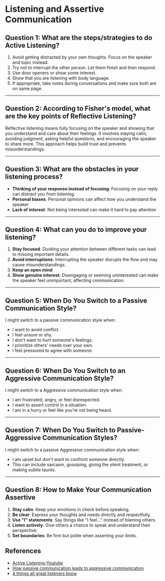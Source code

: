 # Listening and Assertive Communication

## Question 1: What are the steps/strategies to do Active Listening? 
1. Avoid getting distracted by your own thoughts. Focus on the speaker and topic instead.
2. Try not to interrupt the other person. Let them finish and then respond.
3. Use door openers or show some interest.  
4. Show that you are listening with body language.
5. If appropriate, take notes during conversations and make sure both are on same page.    

---

## Question 2: According to Fisher's model, what are the key points of Reflective Listening? 
Reflective listening means fully focusing on the speaker and showing that you understand and care about their feelings. It involves staying calm, avoiding judgment, asking helpful questions, and encouraging the speaker to share more. This approach helps build trust and prevents misunderstandings.

---

## Question 3: What are the obstacles in your listening process?
- **Thinking of your response instead of focusing**: Focusing on your reply can distract you from listening.  
- **Personal biases**: Personal opinions can affect how you understand the speaker 
- **Lack of interest**: Not being interested can make it hard to pay attention    

---

## Question 4: What can you do to improve your listening?
1. **Stay focused**: Dividing your attention between different tasks can lead to missing important details. 
2. **Avoid interruptions**: Interrupting the speaker disrupts the flow and may cause misunderstandings.   
3. **Keep an open mind**  
4. **Show genuine interest**: Disengaging or seeming uninterested can make the speaker feel unimportant, affecting communication.  

---

## Question 5: When Do You Switch to a Passive Communication Style?
I might switch to a passive communication style when:
- I want to avoid conflict.  
- I feel unsure or shy.  
- I don't want to hurt someone's feelings.  
- I prioritize others' needs over your own.  
- I feel pressured to agree with someone.  

---

## Question 6: When Do You Switch to an Aggressive Communication Style?
I might switch to a Aggressive communication style when:
- I am frustrated, angry, or feel disrespected.  
- I want to assert control in a situation.  
- I am in a hurry or feel like you're not being heard.  

---

## Question 7: When Do You Switch to Passive-Aggressive Communication Styles?  
I might switch to a passive Aggressive communication style when:
- I am upset but don't want to confront someone directly.  
- This can include sarcasm, gossiping, giving the silent treatment, or making subtle taunts.  

---

## Question 8: How to Make Your Communication Assertive
1. **Stay calm**: Keep your emotions in check before speaking.  
2. **Be clear**: Express your thoughts and needs directly and respectfully.  
3. **Use "I" statements**: Say things like "I feel..." instead of blaming others.  
4. **Listen actively**: Give others a chance to speak and understand their perspective.  
5. **Set boundaries**: Be firm but polite when asserting your limits.  


## References

* [Active Listening-Youtube](https://youtu.be/rzsVh8YwZEQ?si=VfSk81X3ksWRB_85)
* [How passive communication leads to aggressive communication ](https://www.youtube.com/watch?v=BanqlGZSWiI)
* [4 things all great listeners know](https://youtube.com/watch?v=i3ku5nx4tMU)